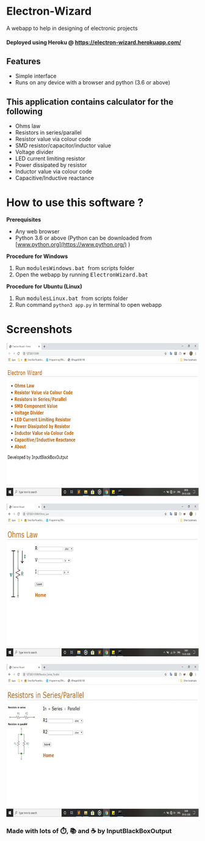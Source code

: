 # Electron-Wizard
A webapp to help in designing of electronic projects

#### Deployed using Heroku @ https://electron-wizard.herokuapp.com/

## Features
- Simple interface 
- Runs on any device with a browser and python (3.6 or above)

## This application contains calculator for the following
* Ohms law
* Resistors in series/parallel
* Resistor value via colour code
* SMD resistor/capacitor/inductor value
* Voltage divider
* LED current limiting resistor
* Power dissipated by resistor
* Inductor value via colour code
* Capacitive/Inductive reactance

# How to use this software ?
<b>Prerequisites</b>
* Any web browser
* Python 3.6 or above (Python can be downloaded from [www.python.org](https://www.python.org/) )

<b>Procedure for Windows </b>
1. Run <samp> modulesWindows.bat </samp> from scripts folder
1. Open the webapp by running <samp> ElectronWizard.bat </samp>

<b>Procedure for Ubuntu (Linux)</b>
1. Run <samp> modulesLinux.bat </samp> from scripts folder
1. Run command <code>python3 app.py</code>  in terminal to open webapp

# Screenshots
<kbd> <img src="Images/Screenshot1.jpg" height=400></kbd>
<br><br>
<kbd> <img src="Images/Screenshot2.jpg" height=400></kbd>
<br><br>
<kbd> <img src="Images/Screenshot3.jpg" height=400></kbd>

### Made with lots of ⏱️, 📚 and ☕ by InputBlackBoxOutput
